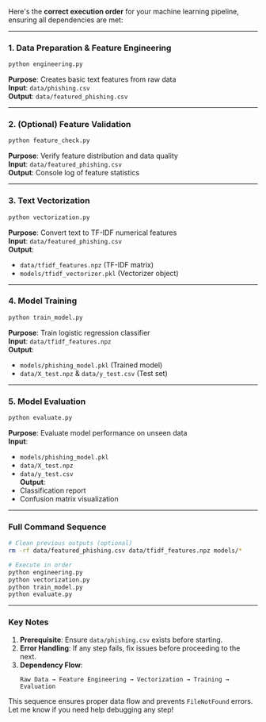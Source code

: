 Here's the **correct execution order** for your machine learning pipeline, ensuring all dependencies are met:

---

### **1. Data Preparation & Feature Engineering**
```bash
python engineering.py
```
**Purpose**: Creates basic text features from raw data  
**Input**: `data/phishing.csv`  
**Output**: `data/featured_phishing.csv`  

---

### **2. (Optional) Feature Validation**
```bash
python feature_check.py
```
**Purpose**: Verify feature distribution and data quality  
**Input**: `data/featured_phishing.csv`  
**Output**: Console log of feature statistics  

---

### **3. Text Vectorization**
```bash
python vectorization.py
```
**Purpose**: Convert text to TF-IDF numerical features  
**Input**: `data/featured_phishing.csv`  
**Output**:  
- `data/tfidf_features.npz` (TF-IDF matrix)  
- `models/tfidf_vectorizer.pkl` (Vectorizer object)  

---

### **4. Model Training**
```bash
python train_model.py
```
**Purpose**: Train logistic regression classifier  
**Input**: `data/tfidf_features.npz`  
**Output**:  
- `models/phishing_model.pkl` (Trained model)  
- `data/X_test.npz` & `data/y_test.csv` (Test set)  

---

### **5. Model Evaluation**
```bash
python evaluate.py
```
**Purpose**: Evaluate model performance on unseen data  
**Input**:  
- `models/phishing_model.pkl`  
- `data/X_test.npz`  
- `data/y_test.csv`  
**Output**:  
- Classification report  
- Confusion matrix visualization  

---

### **Full Command Sequence**
```bash
# Clean previous outputs (optional)
rm -rf data/featured_phishing.csv data/tfidf_features.npz models/*

# Execute in order
python engineering.py
python vectorization.py
python train_model.py
python evaluate.py
```

---

### **Key Notes**
1. **Prerequisite**: Ensure `data/phishing.csv` exists before starting.
2. **Error Handling**: If any step fails, fix issues before proceeding to the next.
3. **Dependency Flow**:
   ```
   Raw Data → Feature Engineering → Vectorization → Training → Evaluation
   ```

This sequence ensures proper data flow and prevents `FileNotFound` errors. Let me know if you need help debugging any step!
